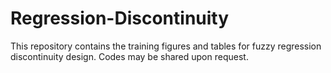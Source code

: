 # Regression-Discontinuity 
This repository contains the training figures and tables for fuzzy regression discontinuity design. Codes may be shared upon request. 
